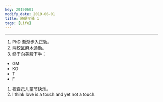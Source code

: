 ```yaml
---
key: 20190601
modify_date: 2019-06-01
title: 随便牢骚 1
tags: [Life]
---
```


<!--more-->

---

1. PhD 渐渐步入正轨。
1. 两校区麻木通勤。
1. 终于向美股下手：
  - GM
  - KO
  - T
  - F
1. 祝自己儿童节快乐。
1. I think love is a touch and yet not a touch.
